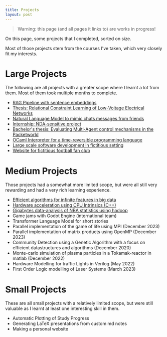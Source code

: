 ```yaml
---
title: Projects
layout: post
---
```


> Warning: this page (and all pages it links to) are works in progress!

On this page, some projects that I completed, sorted on size.

Most of those projects stem from the courses I've taken, which very closely fit my interests.

# Large Projects
The following are all projects with a greater scope where I learnt a lot from them. Most of them took multiple months to complete.
- [RAG Pipeline with sentence embeddings](projects/RAG_IRSE)
- [Thesis: Relational Constraint Learning of Low-Voltage Electrical Networks](projects/Thesis_GIS_Rule_learning)
- [Natural Language Model to mimic chats messages from friends](projects/ChatCloner)
- [Internship: NDA-sensitive project](projects/InternshipGIM)
- [Bachelor's thesis: Evaluating Multi-Agent control mechanisms in the Packetworld](projects/BachelorPacketWorld)
- [OCaml Interpreter for a time-reversible programming language](projects/OCamlInterpreter)
- [Large scale software development in fictitious setting](projects/AssemAssist)
- [Website for fictitious football fan club](projects/football_website)

# Medium Projects
Those projects had a somewhat more limited scope, but were all still very rewarding and had a very rich learning experience.
- [Efficient algorithms for infinite features in big data](projects/big_data_infinite_features)
- [Hardware acceleration using CPU Intrinsics (C++)](projects/big_data_hardware_intrinsics)
- [Gigabytes data-analysis of NBA statistics using hadoop](projects/big_data_hadoop)
- Game jams with Godot Engine (international team)
- Transformer Language Model for short stories
- Parallel implementation of the game of life using MPI (December 2023)
- Parallel implementation of matrix products using OpenMP (December 2023)
- Community Detection using a Genetic Algorithm with a focus on efficient datastructures and algorithms (December 2020)
- Monte-carlo simulation of plasma particles in a Tokamak-reactor in matlab (December 2022)
- Hardware Modelling for traffic Lights in Verilog (May 2022)
- First Order Logic modelling of Laser Systems (March 2023)


# Small Projects
These are all small projects with a relatively limited scope, but were still valuable as I learnt at least one interesting skill in them.

- Automatic Plotting of Study Progress
- Generating LaTeX presentations from custom md notes
- Making a personal website

<!-- TODO: make that this page can be autogenerated by looking into the projects folder, and use liquid templating to paste the contents in this file -->

<!-- ## Compiling and emulating zelda3 from source -->


<!-- # Future Projects
(Future ?) Extending the biosim genetic simulator for ??

## HOME Generator

## Making of Neural Network in efficient language (rust or c++)
And making a python wrapper for it
-->
